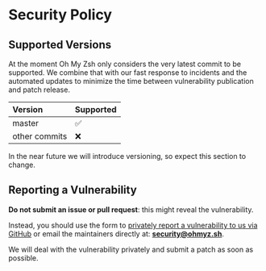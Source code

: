 # Security Policy

## Supported Versions

At the moment Oh My Zsh only considers the very latest commit to be supported.
We combine that with our fast response to incidents and the automated updates
to minimize the time between vulnerability publication and patch release.

| Version        | Supported          |
|:-------------- |:------------------ |
| master         | :white_check_mark: |
| other commits  | :x:                |

In the near future we will introduce versioning, so expect this section to change.

## Reporting a Vulnerability

**Do not submit an issue or pull request**: this might reveal the vulnerability.

Instead, you should use the form to [privately report a vulnerability to us via GitHub](https://github.com/ohmyzsh/ohmyzsh/security/advisories/new)
or email the maintainers directly at: [**security@ohmyz.sh**](mailto:vecna.cov@gmail.com).

We will deal with the vulnerability privately and submit a patch as soon as possible.
